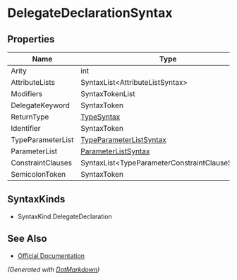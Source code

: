 # DelegateDeclarationSyntax

## Properties

| Name              | Type                                                  |
| ----------------- | ----------------------------------------------------- |
| Arity             | int                                                   |
| AttributeLists    | SyntaxList\<AttributeListSyntax>                      |
| Modifiers         | SyntaxTokenList                                       |
| DelegateKeyword   | SyntaxToken                                           |
| ReturnType        | [TypeSyntax](TypeSyntax.md)                           |
| Identifier        | SyntaxToken                                           |
| TypeParameterList | [TypeParameterListSyntax](TypeParameterListSyntax.md) |
| ParameterList     | [ParameterListSyntax](ParameterListSyntax.md)         |
| ConstraintClauses | SyntaxList\<TypeParameterConstraintClauseSyntax>      |
| SemicolonToken    | SyntaxToken                                           |

## SyntaxKinds

* SyntaxKind\.DelegateDeclaration

## See Also

* [Official Documentation](https://docs.microsoft.com/en-us/dotnet/api/microsoft.codeanalysis.csharp.syntax.delegatedeclarationsyntax)


*\(Generated with [DotMarkdown](http://github.com/JosefPihrt/DotMarkdown)\)*